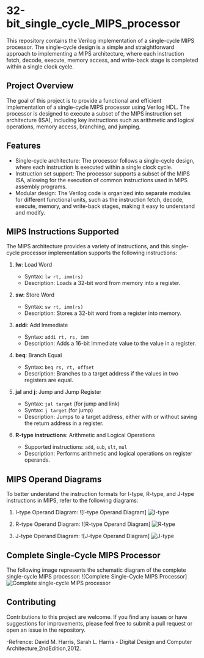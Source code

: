 # 32-bit_single_cycle_MIPS_processor
This repository contains the Verilog implementation of a single-cycle MIPS processor. The single-cycle design is a simple and straightforward approach to implementing a MIPS architecture, where each instruction fetch, decode, execute, memory access, and write-back stage is completed within a single clock cycle.

## Project Overview

The goal of this project is to provide a functional and efficient implementation of a single-cycle MIPS processor using Verilog HDL. The processor is designed to execute a subset of the MIPS instruction set architecture (ISA), including key instructions such as arithmetic and logical operations, memory access, branching, and jumping.

## Features

- Single-cycle architecture: The processor follows a single-cycle design, where each instruction is executed within a single clock cycle.
- Instruction set support: The processor supports a subset of the MIPS ISA, allowing for the execution of common instructions used in MIPS assembly programs.
- Modular design: The Verilog code is organized into separate modules for different functional units, such as the instruction fetch, decode, execute, memory, and write-back stages, making it easy to understand and modify.

## MIPS Instructions Supported

The MIPS architecture provides a variety of instructions, and this single-cycle processor implementation supports the following instructions:

1. **lw**: Load Word
   - Syntax: `lw rt, imm(rs)`
   - Description: Loads a 32-bit word from memory into a register.

2. **sw**: Store Word
   - Syntax: `sw rt, imm(rs)`
   - Description: Stores a 32-bit word from a register into memory.

3. **addi**: Add Immediate
   - Syntax: `addi rt, rs, imm`
   - Description: Adds a 16-bit immediate value to the value in a register.

4. **beq**: Branch Equal
   - Syntax: `beq rs, rt, offset`
   - Description: Branches to a target address if the values in two registers are equal.

5. **jal** and **j**: Jump and Jump Register
   - Syntax: `jal target` (for jump and link)
   - Syntax: `j target` (for jump)
   - Description: Jumps to a target address, either with or without saving the return address in a register.

6. **R-type instructions**: Arithmetic and Logical Operations
   - Supported instructions: `add`, `sub`, `slt`, `mul`
   - Description: Performs arithmetic and logical operations on register operands.

## MIPS Operand Diagrams

To better understand the instruction formats for I-type, R-type, and J-type instructions in MIPS, refer to the following diagrams:

1. I-type Operand Diagram:
   ![I-type Operand Diagram] ![I-type](https://github.com/basemhesham/32-bit_single_cycle_MIPS_processor/assets/136960296/b0e721dd-46fc-49dc-87c5-489a17930964)


2. R-type Operand Diagram:
   ![R-type Operand Diagram] ![R-type](https://github.com/basemhesham/32-bit_single_cycle_MIPS_processor/assets/136960296/e119bf58-204f-46cb-8a30-1dc5716892ca)


3. J-type Operand Diagram:
   ![J-type Operand Diagram] ![J-type](https://github.com/basemhesham/32-bit_single_cycle_MIPS_processor/assets/136960296/26ab0c76-1120-48dd-95de-55823b1f83e2)

## Complete Single-Cycle MIPS Processor

The following image represents the schematic diagram of the complete single-cycle MIPS processor:
![Complete Single-Cycle MIPS Processor] ![Complete single-cycle MIPS processor](https://github.com/basemhesham/32-bit_single_cycle_MIPS_processor/assets/136960296/5f56dedd-0686-45e8-a429-2330f72ee35d)

## Contributing

Contributions to this project are welcome. If you find any issues or have suggestions for improvements, please feel free to submit a pull request or open an issue in the repository.

-Refrence: David M. Harris, Sarah L. Harris - Digital Design and Computer Architecture,2ndEdition,2012.

